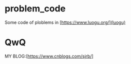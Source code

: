 # problem_code
Some code of ploblems in [https://www.luogu.org/](luogu)
# QwQ
MY BLOG:[https://www.cnblogs.com/sjrb/]
